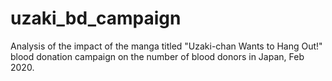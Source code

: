 # uzaki_bd_campaign
Analysis of the impact of the manga titled "Uzaki-chan Wants to Hang Out!" blood donation campaign on the number of blood donors in Japan, Feb 2020.
